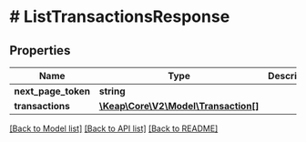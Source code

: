 # # ListTransactionsResponse

## Properties

Name | Type | Description | Notes
------------ | ------------- | ------------- | -------------
**next_page_token** | **string** |  | [optional]
**transactions** | [**\Keap\Core\V2\Model\Transaction[]**](Transaction.md) |  | [optional]

[[Back to Model list]](../../README.md#models) [[Back to API list]](../../README.md#endpoints) [[Back to README]](../../README.md)

